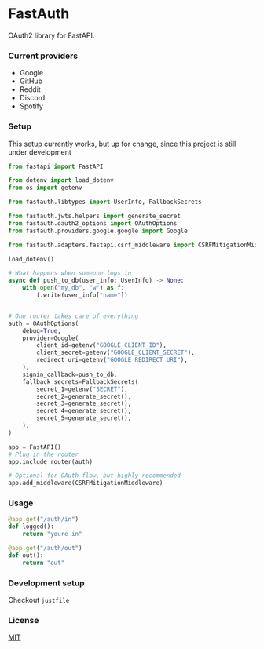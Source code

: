 # FastAuth
OAuth2 library for FastAPI.
### Current providers
- Google
- GitHub
- Reddit
- Discord
- Spotify
### Setup
This setup currently works, but up for change, since this project is still under development

```python
from fastapi import FastAPI

from dotenv import load_dotenv
from os import getenv

from fastauth.libtypes import UserInfo, FallbackSecrets

from fastauth.jwts.helpers import generate_secret
from fastauth.oauth2_options import OAuthOptions
from fastauth.providers.google.google import Google

from fastauth.adapters.fastapi.csrf_middleware import CSRFMitigationMiddleware

load_dotenv()

# What happens when someone logs in
async def push_to_db(user_info: UserInfo) -> None:
    with open("my_db", "w") as f:
        f.write(user_info["name"])


# One router takes care of everything
auth = OAuthOptions(
    debug=True,
    provider=Google(
        client_id=getenv("GOOGLE_CLIENT_ID"),
        client_secret=getenv("GOOGLE_CLIENT_SECRET"),
        redirect_uri=getenv("GOOGLE_REDIRECT_URI"),
    ),
    signin_callback=push_to_db,
    fallback_secrets=FallbackSecrets(
        secret_1=getenv("SECRET"),
        secret_2=generate_secret(),
        secret_3=generate_secret(),
        secret_4=generate_secret(),
        secret_5=generate_secret(),
    ),
)

app = FastAPI()
# Plug in the router
app.include_router(auth)

# Optional for OAuth flow, but highly recommended
app.add_middleware(CSRFMitigationMiddleware)
```
### Usage
```python
@app.get("/auth/in")
def logged():
    return "youre in"

@app.get("/auth/out")
def out():
    return "out"
```
### Development setup
Checkout ``justfile``

### License
[MIT](/LICENSE)
